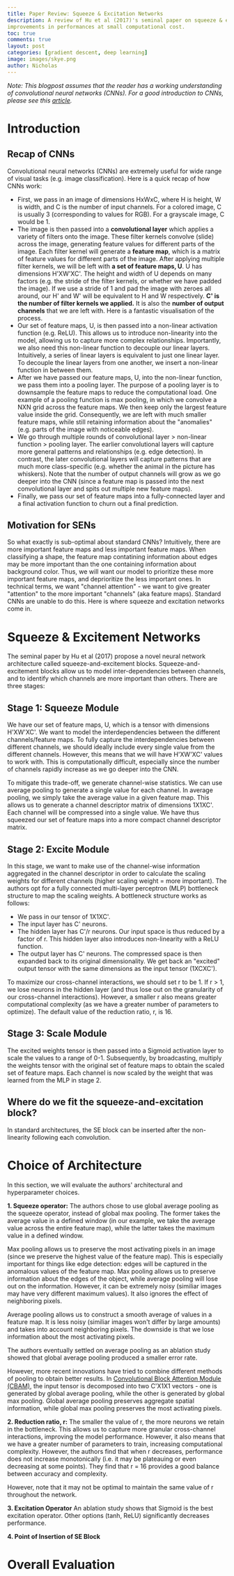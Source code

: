 ```yaml
---
title: Paper Review: Squeeze & Excitation Networks
description: A review of Hu et al (2017)'s seminal paper on squeeze & excitation networks (SENets). SENets allow us to model channel interdependencies, producing significant
improvements in performances at small computational cost.
toc: true
comments: true
layout: post
categories: [gradient descent, deep learning]
image: images/skye.png
author: Nicholas
---
```


_Note: This blogpost assumes that the reader has a working understanding of convolutional neural networks (CNNs).
For a good introduction to CNNs, please see this
<a href="https://towardsdatascience.com/simple-introduction-to-convolutional-neural-networks-cdf8d3077bac">article</a>._

# Introduction

## Recap of CNNs

Convolutional neural networks (CNNs) are extremely useful for wide range of visual tasks (e.g. image classification).
Here is a quick recap of how CNNs work:
- First, we pass in an image of dimensions HxWxC, where H is height, W is width, and C is the number of input channels.
For a colored image, C is usually 3 (corresponding to values for RGB). For a grayscale image, C would be 1.
- The image is then passed into a **convolutional layer** which applies a variety of filters onto the image.
These filter kernels convolve (slide) across the image, generating feature values for different parts of the image.
Each filter kernel will generate a **feature map**, which is a matrix of feature values for different parts of the image.
After applying multiple filter kernels, we will be left with **a set of feature maps, U**. U has dimensions H'XW'XC'.
The height and width of U depends on many factors (e.g. the stride of the filter kernels, or whether we have padded the image).
If we use a stride of 1 and pad the image with zeroes all around, our H' and W' will be equivalent to H and W respectively.
**C' is the number of filter kernels we applied.** It is also the **number of output channels** that we are left with.
Here is a fantastic visualisation of the process.
- Our set of feature maps, U, is then passed into a non-linear activation function (e.g. ReLU). This allows us to introduce non-linearity
into the model, allowing us to capture more complex relationships. Importantly, we also need this non-linear function to decouple
our linear layers. Intuitively, a series of linear layers is equivalent to just one linear layer. To decouple the linear layers from
one another, we insert a non-linear function in between them.
- After we have passed our feature maps, U, into the non-linear function, we pass them into a pooling layer.
The purpose of a pooling layer is to downsample the feature maps to reduce the computational load.
One example of a pooling function is max pooling, in which we convolve a NXN grid across the feature maps. We then
keep only the largest feature value inside the grid. Consequently, we are left with much smaller feature maps,
while still retaining information about the "anomalies" (e.g. parts of the image with noticeable edges).
- We go through multiple rounds of convolutional layer > non-linear function > pooling layer.
The earlier convolutional layers will capture more general patterns and relationships (e.g. edge detection).
In contrast, the later convolutional layers will capture patterns that are much more class-specific (e.g. whether the animal in the picture
has whiskers). Note that the number of output channels will grow as we go deeper into the CNN (since a feature map is passed into the next
convolutional layer and spits out multiple new feature maps).
- Finally, we pass our set of feature maps into a fully-connected layer and a final activation function to churn out a final prediction.

## Motivation for SENs 

So what exactly is sub-optimal about standard CNNs? Intuitively, there are more important feature maps and less important feature maps.
When classifying a shape, the feature map contatining information about edges may be more important than the one containing
information about background color. Thus, we will want our model to prioritize these more important feature maps, and deprioritize the less important ones.
In technical terms, we want "channel attention" - we want to give greater "attention" to the more important "channels" (aka feature maps).
Standard CNNs are unable to do this. Here is where squeeze and excitation networks come in.

# Squeeze & Excitement Networks

The seminal paper by Hu et al (2017) propose a novel neural network architecture called squeeze-and-excitement blocks.
Squeeze-and-excitement blocks allow us to model inter-dependencies between channels, and to identify which channels are more important than others.
There are three stages:

## Stage 1: Squeeze Module
We have our set of feature maps, U, which is a tensor with dimensions H'XW'XC'. We want to model the interdependencies between
the different channels/feature maps. To fully capture the interdependencies between different channels, we should ideally include
every single value from the different channels. However, this means that we will have H'XW'XC' values to work with. This is 
computationally difficult, especially since the number of channels rapidly increase as we go deeper into the CNN.

To mitigate this trade-off, we generate channel-wise statistics. We can use average pooling to generate a single value for
each channel. In average pooling, we simply take the average value in a given feature map. This allows us to generate
a channel descriptor matrix of dimensions 1X1XC'. Each channel will be compressed into a single value.
We have thus squeezed our set of feature maps into a more compact channel descriptor matrix.

## Stage 2: Excite Module
In this stage, we want to make use of the channel-wise information aggregated in the channel descriptor
in order to calculate the scaling weights for different channels (higher scaling weight = more important).
The authors opt for a fully connected multi-layer perceptron (MLP) bottleneck structure to map the scaling weights.
A bottleneck structure works as follows:
- We pass in our tensor of 1X1XC'.
- The input layer has C' neurons. 
- The hidden layer has C'/r neurons. Our input space is thus reduced by a factor of r. This hidden layer also introduces non-linearity with a ReLU function.
- The output layer has C' neurons. The compressed space is then expanded back to its original dimensionality.
We get back an "excited" output tensor with the same dimensions as the input tensor (1XCXC').

To maximize our cross-channel interactions, we should set r to be 1. If r > 1, we lose neurons in the hidden layer (and thus lose out on the granularity of
our cross-channel interactions). However, a smaller r also means greater computational complexity (as we have a greater number of parameters to optimize).
The default value of the reduction ratio, r, is 16.

## Stage 3: Scale Module
The excited weights tensor is then passed into a Sigmoid activation layer to scale the values to a range of 0-1.
Subsequently, by broadcasting, multiply the weights tensor with the original set of feature maps to obtain the scaled set of feature maps.
Each channel is now scaled by the weight that was learned from the MLP in stage 2.

## Where do we fit the squeeze-and-excitation block?
In standard architectures, the SE block can be inserted after the non-linearity following each convolution.

# Choice of Architecture

In this section, we will evaluate the authors' architectural and hyperparameter choices.

**1. Squeeze operator:**
The authors chose to use global average pooling as the squeeze operator, instead of global max pooling.
The former takes the average value in a defined window (in our example, we take the average value across the entire feature map),
while the latter takes the maximum value in a defined window.

Max pooling allows us to preserve the most activating pixels in an image (since we preserve the highest value of the feature map).
This is especially important for things like edge detection: edges will be captured in the anomalous values of the feature map.
Max pooling allows us to preserve information about the edges of the object, while average pooling will lose out on the information.
However, it can be extremely noisy (similiar images may have very different maximum values). It also ignores the effect of neighboring pixels.

Average pooling allows us to construct a smooth average of values in a feature map. It is less noisy (similiar images won't differ by large amounts)
and takes into account neighboring pixels. The downside is that we lose information about the most activating pixels.

The authors eventually settled on average pooling as an ablation study showed that global average pooling produced a smaller error rate.

However, more recent innovations have tried to combine different methods of pooling to obtain better results.
In <a href="https://openaccess.thecvf.com/content_ECCV_2018/papers/Sanghyun_Woo_Convolutional_Block_Attention_ECCV_2018_paper.pdf">
      Convolutional Block Attention Module (CBAM)</a>, 
the input tensor is decomposed into two C'X1X1 vectors - one is generated by global average pooling, while the other is generated by global max pooling.
Global average pooling preserves aggregate spatial information, while global max pooling preserves the most activating pixels.

**2. Reduction ratio, r:**
The smaller the value of r, the more neurons we retain in the bottleneck. This allows us to capture more granular cross-channel
interactions, improving the model performance. However, it also means that we have a greater number of parameters to train, increasing computational complexity.
However, the authors find that when r decreases, performance does not increase monotonically (i.e. it may be plateauing or even decreasing at some points).
They find that r = 16 provides a good balance between accuracy and complexity.

However, note that it may not be optimal to maintain the same value of r throughout the network.

**3. Excitation Operator**
An ablation study shows that Sigmoid is the best excitation operator. Other options (tanh, ReLU) significantly decreases performance.

**4. Point of Insertion of SE Block**

# Overall Evaluation
